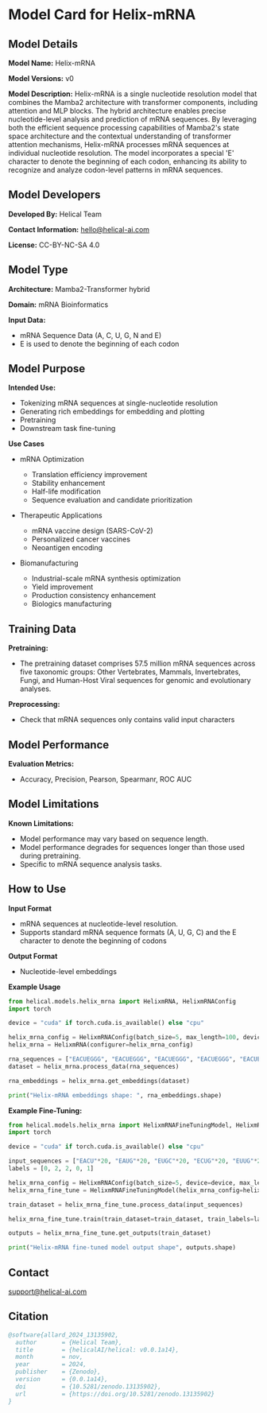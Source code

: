 # Model Card for Helix-mRNA

## Model Details

**Model Name:** Helix-mRNA  

**Model Versions:** v0 

**Model Description:** Helix-mRNA is a single nucleotide resolution model that combines the Mamba2 architecture with transformer components, including attention and MLP blocks. The hybrid architecture enables precise nucleotide-level analysis and prediction of mRNA sequences. By leveraging both the efficient sequence processing capabilities of Mamba2's state space architecture and the contextual understanding of transformer attention mechanisms, Helix-mRNA processes mRNA sequences at individual nucleotide resolution. The model incorporates a special 'E' character to denote the beginning of each codon, enhancing its ability to recognize and analyze codon-level patterns in mRNA sequences.

## Model Developers

**Developed By:** 
Helical Team 

**Contact Information:** 
hello@helical-ai.com

**License:** 
CC-BY-NC-SA 4.0 

## Model Type

**Architecture:** 
Mamba2-Transformer hybrid

**Domain:** 
mRNA Bioinformatics  

**Input Data:** 

- mRNA Sequence Data (A, C, U, G, N and E)
- E is used to denote the beginning of each codon

## Model Purpose

**Intended Use:**  

- Tokenizing mRNA sequences at single-nucleotide resolution
- Generating rich embeddings for embedding and plotting
- Pretraining
- Downstream task fine-tuning

**Use Cases**

- mRNA Optimization
  - Translation efficiency improvement
  - Stability enhancement
  - Half-life modification
  - Sequence evaluation and candidate prioritization

- Therapeutic Applications
  - mRNA vaccine design (SARS-CoV-2)
  - Personalized cancer vaccines
  - Neoantigen encoding

- Biomanufacturing
  - Industrial-scale mRNA synthesis optimization
  - Yield improvement
  - Production consistency enhancement
  - Biologics manufacturing

## Training Data

**Pretraining:**  

- The pretraining dataset comprises 57.5 million mRNA sequences across five taxonomic groups: Other Vertebrates, Mammals, Invertebrates, Fungi, and Human-Host Viral sequences for genomic and evolutionary analyses.

**Preprocessing:**  

- Check that mRNA sequences only contains valid input characters

## Model Performance

**Evaluation Metrics:**  

- Accuracy, Precision, Pearson, Spearmanr, ROC AUC

## Model Limitations

**Known Limitations:**  

- Model performance may vary based on sequence length.
- Model performance degrades for sequences longer than those used during pretraining.
- Specific to mRNA sequence analysis tasks.

## How to Use

**Input Format** 
- mRNA sequences at nucleotide-level resolution.
- Supports standard mRNA sequence formats (A, U, G, C) and the E character to denote the beginning of codons

**Output Format** 
- Nucleotide-level embeddings

**Example Usage**

```python
from helical.models.helix_mrna import HelixmRNA, HelixmRNAConfig
import torch

device = "cuda" if torch.cuda.is_available() else "cpu"

helix_mrna_config = HelixmRNAConfig(batch_size=5, max_length=100, device=device)
helix_mrna = HelixmRNA(configurer=helix_mrna_config)

rna_sequences = ["EACUEGGG", "EACUEGGG", "EACUEGGG", "EACUEGGG", "EACUEGGG"]
dataset = helix_mrna.process_data(rna_sequences)

rna_embeddings = helix_mrna.get_embeddings(dataset)

print("Helix-mRNA embeddings shape: ", rna_embeddings.shape)
```

**Example Fine-Tuning:**

```python
from helical.models.helix_mrna import HelixmRNAFineTuningModel, HelixmRNAConfig
import torch

device = "cuda" if torch.cuda.is_available() else "cpu"

input_sequences = ["EACU"*20, "EAUG"*20, "EUGC"*20, "ECUG"*20, "EUUG"*20]
labels = [0, 2, 2, 0, 1]

helix_mrna_config = HelixmRNAConfig(batch_size=5, device=device, max_length=100)
helix_mrna_fine_tune = HelixmRNAFineTuningModel(helix_mrna_config=helix_mrna_config, output_size=3)

train_dataset = helix_mrna_fine_tune.process_data(input_sequences)

helix_mrna_fine_tune.train(train_dataset=train_dataset, train_labels=labels)

outputs = helix_mrna_fine_tune.get_outputs(train_dataset)

print("Helix-mRNA fine-tuned model output shape", outputs.shape)
```

## Contact
support@helical-ai.com

## Citation
```bibtex
@software{allard_2024_13135902,
  author       = {Helical Team},
  title        = {helicalAI/helical: v0.0.1a14},
  month        = nov,
  year         = 2024,
  publisher    = {Zenodo},
  version      = {0.0.1a14},
  doi          = {10.5281/zenodo.13135902},
  url          = {https://doi.org/10.5281/zenodo.13135902}
}
```